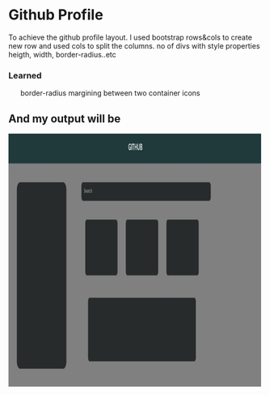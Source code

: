 <h1>Github Profile</h1>
<p>To achieve the github profile layout. I used bootstrap rows&cols to create new row and used cols to split the columns. no of divs with style properties heigth, width, border-radius..etc</p>
<h3>Learned</h3>
<ul>
  <il>border-radius</il>
   <il>margining between two container</il>
   <il>icons</il>
</ul>
<h2>And my output will be</h2>
<img src="githhub_result.jpg" alt="github_output" height="500" width="500">
